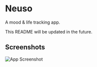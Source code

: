 # Neuso

A mood & life tracking app.

This README will be updated in the future.

## Screenshots

![App Screenshot](https://i.imgur.com/IKUaQQ5.png)
